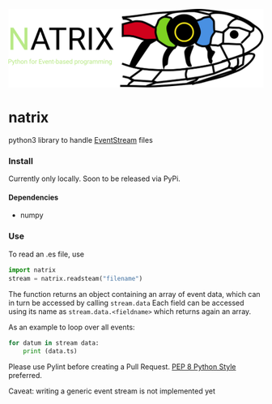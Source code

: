
![natrix](natrixBanner.svg "The Natrix Banner")
# natrix
python3 library to handle [EventStream](https://github.com/neuromorphic-paris/event_stream) files

### Install
Currently only locally. Soon to be released via PyPi.
#### Dependencies
 - numpy

### Use
To read an .es file, use

~~~python
import natrix
stream = natrix.readsteam("filename")
~~~

The function returns an object containing an array of event data, which can in turn be accessed by calling ``stream.data``
Each field can be accessed using its name as ``stream.data.<fieldname>`` which returns again an array.

As an example to loop over all events:
~~~python
for datum in stream data:
    print (data.ts)
~~~

Please use Pylint before creating a Pull Request. [PEP 8 Python Style](https://www.python.org/dev/peps/pep-0008/) preferred. 

Caveat: writing a generic event stream is not implemented yet

